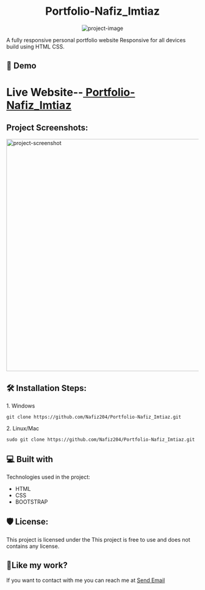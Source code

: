 <h1 align="center" id="title">Portfolio-Nafiz_Imtiaz</h1>

<p align="center"><img src="https://socialify.git.ci/Nafiz204/Portfolio-Nafiz_Imtiaz/image?issues=1&amp;language=1&amp;name=1&amp;owner=1&amp;pattern=Circuit+Board&amp;stargazers=1&amp;theme=Auto" alt="project-image"></p>

<p id="description">A fully responsive personal portfolio website Responsive for all devices build using HTML CSS.</p>

<h2>🚀 Demo</h2>
<h1> Live Website--<a href="https://nafiz204.github.io/Portfolio-Nafiz_Imtiaz/"> Portfolio-Nafiz_Imtiaz </a> </h1>

<h2>Project Screenshots:</h2>

<img src="https://github.com/Nafiz204/Portfolio-Nafiz_Imtiaz/blob/main/images/ScreenShot%201.PNG" alt="project-screenshot" width="1350" height="607/">

<h2>🛠️ Installation Steps:</h2>

<p>1. Windows</p>

```
git clone https://github.com/Nafiz204/Portfolio-Nafiz_Imtiaz.git
```

<p>2. Linux/Mac</p>

```
sudo git clone https://github.com/Nafiz204/Portfolio-Nafiz_Imtiaz.git
```

  
  
<h2>💻 Built with</h2>

Technologies used in the project:

*   HTML
*   CSS
*   BOOTSTRAP

<h2>🛡️ License:</h2>

This project is licensed under the This project is free to use and does not contains any license.

<h2>💖Like my work?</h2>

If you want to contact with me you can reach me at <a href="mailto:nafizimtiaz55@gmail.com">Send Email </a>
